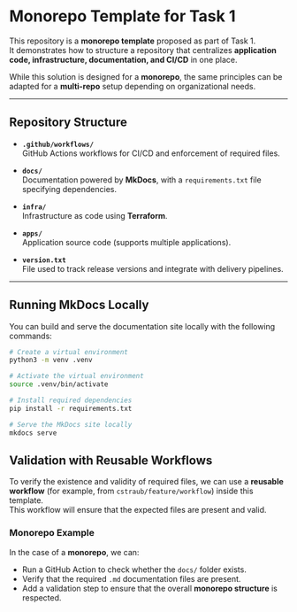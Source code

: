# Monorepo Template for Task 1

This repository is a **monorepo template** proposed as part of Task 1.  
It demonstrates how to structure a repository that centralizes **application code, infrastructure, documentation, and CI/CD** in one place.  

While this solution is designed for a **monorepo**, the same principles can be adapted for a **multi-repo** setup depending on organizational needs.

---

## Repository Structure

- **`.github/workflows/`**  
  GitHub Actions workflows for CI/CD and enforcement of required files.

- **`docs/`**  
  Documentation powered by **MkDocs**, with a `requirements.txt` file specifying dependencies.

- **`infra/`**  
  Infrastructure as code using **Terraform**.

- **`apps/`**  
  Application source code (supports multiple applications).

- **`version.txt`**  
  File used to track release versions and integrate with delivery pipelines.

---

## Running MkDocs Locally

You can build and serve the documentation site locally with the following commands:

```bash
# Create a virtual environment
python3 -m venv .venv

# Activate the virtual environment
source .venv/bin/activate

# Install required dependencies
pip install -r requirements.txt

# Serve the MkDocs site locally
mkdocs serve
```
## Validation with Reusable Workflows

To verify the existence and validity of required files, we can use a **reusable workflow** (for example, from `cstraub/feature/workflow`) inside this template.  
This workflow will ensure that the expected files are present and valid.

### Monorepo Example

In the case of a **monorepo**, we can:
- Run a GitHub Action to check whether the `docs/` folder exists.  
- Verify that the required `.md` documentation files are present.  
- Add a validation step to ensure that the overall **monorepo structure** is respected.  


